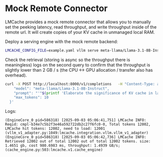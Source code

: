 # Mock Remote Connector

LMCache provides a mock remote connector that allows you to manually set the peeking latency, read throughput, and write throughput inside of the remote url. It will create copies of your KV cache in unmanaged local RAM.


Deploy a serving engine with the mock remote backend: 
```bash
LMCACHE_CONFIG_FILE=example.yaml vllm serve meta-llama/Llama-3.1-8B-Instruct --kv-transfer-config '{"kv_connector":"LMCacheConnectorV1", "kv_role":"kv_both"}' --disable-log-requests --no-enable-prefix-caching
```

Check the retrieval (storing is async so the throughput there is meaningless) logs on the second query to confirm that the throughput is slightly lower than 2 GB / s (the CPU <-> GPU allocation / transfer also has overhead).

```bash
curl -X POST http://localhost:8000/v1/completions   -H "Content-Type: application/json"   -d '{
    "model": "meta-llama/Llama-3.1-8B-Instruct",
    "prompt": "'"$(printf 'Elaborate the significance of KV cache in language models. %.0s' {1..1000})"'",
    "max_tokens": 10
  }'
```

Logs: 
```text
(EngineCore_0 pid=586318) [2025-09-03 05:06:41,751] LMCache INFO: Reqid: cmpl-b34e7c5b2f3e46a592722db2c27f6fc0-0, Total tokens 12002, LMCache hit tokens: 12002, need to load: 12001 (vllm_v1_adapter.py:1049:lmcache.integration.vllm.vllm_v1_adapter)
(EngineCore_0 pid=586318) [2025-09-03 05:06:42,736] LMCache INFO: Retrieved 12002 out of total 12002 out of total 12002 tokens. size: 1.4651 gb, cost 980.6983 ms, throughput: 1.4939 GB/s; (cache_engine.py:503:lmcache.v1.cache_engine)
```
